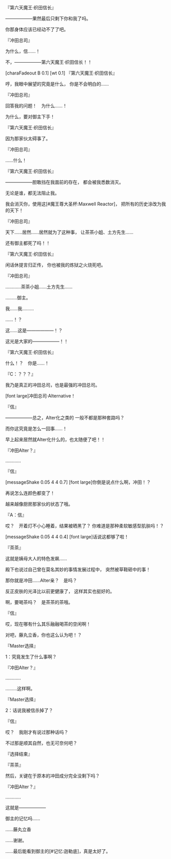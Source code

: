 『第六天魔王·织田信长』

——————果然最后只剩下你和我了吗。

你那身体应该已经动不了了吧。

『冲田总司』

为什么，信……！

不，——————第六天魔王·织田信长！！

[charaFadeout B 0.1]
[wt 0.1]
『第六天魔王·织田信长』

哼，我眼中展望的究竟是什么，
你是不会明白的……

『冲田总司』

回答我的问题！　为什么……！

为什么，要对御主下手！

『第六天魔王·织田信长』

因为那家伙太碍事了。

『冲田总司』

……什么！

『第六天魔王·织田信长』

——————胆敢挡在我面前的存在，
都会被我悉数消灭。

无论是谁，都无法阻止我。

我会消灭你，使用这[#魔王尊大圣杯:Maxwell Reactor]，
把所有的历史涂改为我的天下！

『冲田总司』

天下……居然……居然就为了这种事，
让茶茶小姐、土方先生……

还有御主都死了吗！！

『第六天魔王·织田信长』

闲话休提言归正传，
你也被我的炼狱之火烧死吧。

『冲田总司』

…………茶茶小姐……土方先生……

………御主。

我……我………

……！？

这……这是——————！？

这光是大家的——————！！

『第六天魔王·织田信长』

什么！？　你是……！

『C：？？？』

我乃是真正的冲田总司，也是最强的冲田总司。

[font large]冲田总司·Alternative！

『信』

——————总之，Alter化之类的
一般不都是那种套路吗？

而你这究竟是怎么一回事……！

早上起来居然就Alter化什么的，也太随便了吧！！

『冲田Alter？』

…………

『信』

[messageShake 0.05 4 4 0.7]
[font large]你倒是说点什么啊，冲田！？

再说怎么连颜色都变了！

越来越像厨房那家伙的状态了哦。

『A：信』

哎？　开着灯不小心睡着，结果被晒黑了？
你难道是那种柔软敏感型肌肤吗！？

[messageShake 0.05 4 4 0.4]
[font large]话说这都够了啦！

『茶茶』

这就是姨母大人的特色发飙……

殿下也说过自己曾在莫名其妙的事情发展过程中，
突然被草鞋砸中的事！

那你就是冲田……Alter亲？　是吗？

反正皮肤的光泽比以前更健康了，
这样其实也挺好的。

啊，要喝茶吗？　是茶茶的茶哦。

『信』

哎，现在哪有什么其乐融融喝茶的空闲啊！

对吧，藤丸立香，你也这么认为吧！？

『Master选择』

1：究竟发生了什么事啊？

『冲田Alter？』

…………

………这样啊。

『Master选择』

2：话说我被信杀掉了？

『信』

哎？　我刚才有说过那种话吗？

不过那是顺其自然，也无可奈何吧？

『选择结束』

『茶茶』

然后，关键在于原本的冲田成分完全没剩下吗？

『冲田Alter？』

…………

这就是——————

御主的记忆吗……

……藤丸立香

……谢谢。

……最后能看到御主的[#记忆:迦勒底]，真是太好了。

